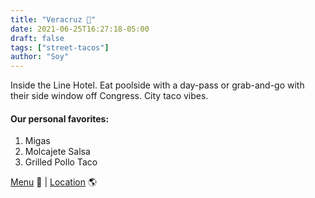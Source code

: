 ```yaml
---
title: "Veracruz 🌮"
date: 2021-06-25T16:27:18-05:00
draft: false
tags: ["street-tacos"]
author: "Soy"
---
```


Inside the Line Hotel. Eat poolside with a day-pass or grab-and-go with their side window off Congress. City taco vibes.

#### Our personal favorites:

1. Migas
2. Molcajete Salsa
3. Grilled Pollo Taco

[Menu](https://direct.chownow.com/order/13672/locations/33149) 📖  |  [Location](https://g.page/veracruzallnatural-linehotel?share) 🌎
